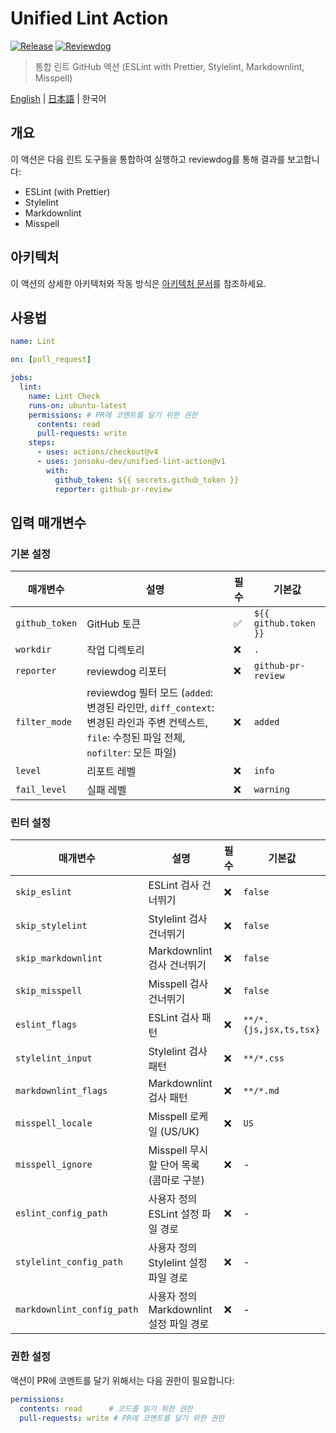 # Unified Lint Action

[![Release](https://github.com/jonsoku-dev/unified-lint-action/workflows/Release/badge.svg)](https://github.com/jonsoku-dev/unified-lint-action/releases)
[![Reviewdog](https://github.com/jonsoku-dev/unified-lint-action/workflows/Reviewdog/badge.svg)](https://github.com/jonsoku-dev/unified-lint-action/actions?query=workflow%3AReviewdog)

> 통합 린트 GitHub 액션 (ESLint with Prettier, Stylelint, Markdownlint, Misspell)

[English](./README.en.md) | [日本語](./README.ja.md) | 한국어

## 개요

이 액션은 다음 린트 도구들을 통합하여 실행하고 reviewdog를 통해 결과를 보고합니다:

- ESLint (with Prettier)
- Stylelint
- Markdownlint
- Misspell

## 아키텍처

이 액션의 상세한 아키텍처와 작동 방식은 [아키텍처 문서](./docs/ARCHITECTURE.md)를 참조하세요.

## 사용법

```yaml
name: Lint

on: [pull_request]

jobs:
  lint:
    name: Lint Check
    runs-on: ubuntu-latest
    permissions: # PR에 코멘트를 달기 위한 권한
      contents: read
      pull-requests: write
    steps:
      - uses: actions/checkout@v4
      - uses: jonsoku-dev/unified-lint-action@v1
        with:
          github_token: ${{ secrets.github_token }}
          reporter: github-pr-review
```

## 입력 매개변수

### 기본 설정

| 매개변수 | 설명 | 필수 | 기본값 |
|----------|------|------|---------|
| `github_token` | GitHub 토큰 | ✅ | `${{ github.token }}` |
| `workdir` | 작업 디렉토리 | ❌ | `.` |
| `reporter` | reviewdog 리포터 | ❌ | `github-pr-review` |
| `filter_mode` | reviewdog 필터 모드 (`added`: 변경된 라인만, `diff_context`: 변경된 라인과 주변 컨텍스트, `file`: 수정된 파일 전체, `nofilter`: 모든 파일) | ❌ | `added` |
| `level` | 리포트 레벨 | ❌ | `info` |
| `fail_level` | 실패 레벨 | ❌ | `warning` |

### 린터 설정

| 매개변수 | 설명 | 필수 | 기본값 |
|----------|------|------|---------|
| `skip_eslint` | ESLint 검사 건너뛰기 | ❌ | `false` |
| `skip_stylelint` | Stylelint 검사 건너뛰기 | ❌ | `false` |
| `skip_markdownlint` | Markdownlint 검사 건너뛰기 | ❌ | `false` |
| `skip_misspell` | Misspell 검사 건너뛰기 | ❌ | `false` |
| `eslint_flags` | ESLint 검사 패턴 | ❌ | `**/*.{js,jsx,ts,tsx}` |
| `stylelint_input` | Stylelint 검사 패턴 | ❌ | `**/*.css` |
| `markdownlint_flags` | Markdownlint 검사 패턴 | ❌ | `**/*.md` |
| `misspell_locale` | Misspell 로케일 (US/UK) | ❌ | `US` |
| `misspell_ignore` | Misspell 무시할 단어 목록 (콤마로 구분) | ❌ | - |
| `eslint_config_path` | 사용자 정의 ESLint 설정 파일 경로 | ❌ | - |
| `stylelint_config_path` | 사용자 정의 Stylelint 설정 파일 경로 | ❌ | - |
| `markdownlint_config_path` | 사용자 정의 Markdownlint 설정 파일 경로 | ❌ | - |

### 권한 설정

액션이 PR에 코멘트를 달기 위해서는 다음 권한이 필요합니다:

```yaml
permissions:
  contents: read      # 코드를 읽기 위한 권한
  pull-requests: write # PR에 코멘트를 달기 위한 권한
```